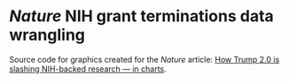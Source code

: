 # _Nature_ NIH grant terminations data wrangling

Source code for graphics created for the _Nature_ article: [How Trump 2.0 is slashing NIH-backed research — in charts](https://www.nature.com/articles/d41586-025-01099-8).
